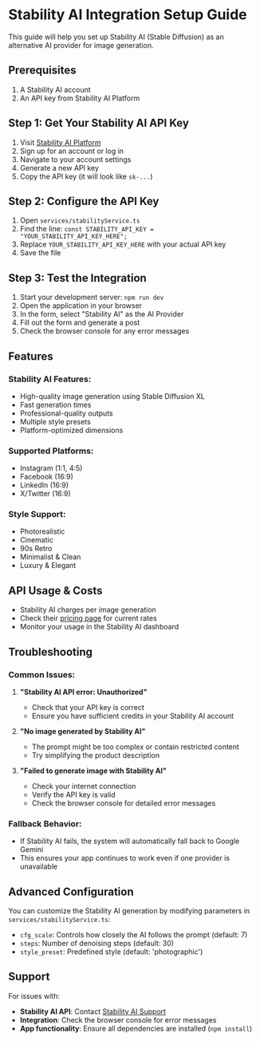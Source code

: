 # Stability AI Integration Setup Guide

This guide will help you set up Stability AI (Stable Diffusion) as an alternative AI provider for image generation.

## Prerequisites

1. A Stability AI account
2. An API key from Stability AI Platform

## Step 1: Get Your Stability AI API Key

1. Visit [Stability AI Platform](https://platform.stability.ai/)
2. Sign up for an account or log in
3. Navigate to your account settings
4. Generate a new API key
5. Copy the API key (it will look like `sk-...`)

## Step 2: Configure the API Key

1. Open `services/stabilityService.ts`
2. Find the line: `const STABILITY_API_KEY = "YOUR_STABILITY_API_KEY_HERE";`
3. Replace `YOUR_STABILITY_API_KEY_HERE` with your actual API key
4. Save the file

## Step 3: Test the Integration

1. Start your development server: `npm run dev`
2. Open the application in your browser
3. In the form, select "Stability AI" as the AI Provider
4. Fill out the form and generate a post
5. Check the browser console for any error messages

## Features

### Stability AI Features:
- High-quality image generation using Stable Diffusion XL
- Fast generation times
- Professional-quality outputs
- Multiple style presets
- Platform-optimized dimensions

### Supported Platforms:
- Instagram (1:1, 4:5)
- Facebook (16:9)
- LinkedIn (16:9)
- X/Twitter (16:9)

### Style Support:
- Photorealistic
- Cinematic
- 90s Retro
- Minimalist & Clean
- Luxury & Elegant

## API Usage & Costs

- Stability AI charges per image generation
- Check their [pricing page](https://platform.stability.ai/pricing) for current rates
- Monitor your usage in the Stability AI dashboard

## Troubleshooting

### Common Issues:

1. **"Stability AI API error: Unauthorized"**
   - Check that your API key is correct
   - Ensure you have sufficient credits in your Stability AI account

2. **"No image generated by Stability AI"**
   - The prompt might be too complex or contain restricted content
   - Try simplifying the product description

3. **"Failed to generate image with Stability AI"**
   - Check your internet connection
   - Verify the API key is valid
   - Check the browser console for detailed error messages

### Fallback Behavior:
- If Stability AI fails, the system will automatically fall back to Google Gemini
- This ensures your app continues to work even if one provider is unavailable

## Advanced Configuration

You can customize the Stability AI generation by modifying parameters in `services/stabilityService.ts`:

- `cfg_scale`: Controls how closely the AI follows the prompt (default: 7)
- `steps`: Number of denoising steps (default: 30)
- `style_preset`: Predefined style (default: 'photographic')

## Support

For issues with:
- **Stability AI API**: Contact [Stability AI Support](https://platform.stability.ai/support)
- **Integration**: Check the browser console for error messages
- **App functionality**: Ensure all dependencies are installed (`npm install`)
